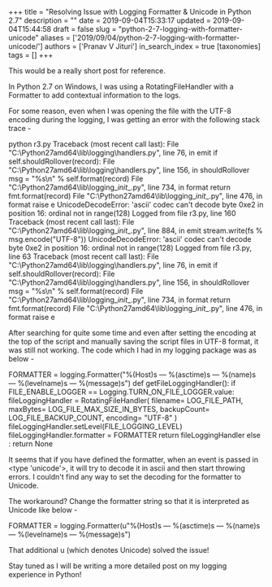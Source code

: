 +++
title = "Resolving Issue with Logging Formatter & Unicode in Python 2.7"
description = ""
date = 2019-09-04T15:33:17
updated = 2019-09-04T15:44:58
draft = false
slug = "python-2-7-logging-with-formatter-unicode"
aliases = ['2019/09/04/python-2-7-logging-with-formatter-unicode/']
authors = ['Pranav V Jituri']
in_search_index = true
[taxonomies]
tags = []
+++


This would be a really short post for reference.

In Python 2.7 on Windows, I was using a RotatingFileHandler with a Formatter to
add contextual information to the logs.

For some reason, even when I was opening the file with the UTF-8 encoding during
the logging, I was getting an error with the following stack trace -

python r3.py
Traceback (most recent call last):
  File "C:\Python27amd64\lib\logging\handlers.py", line 76, in emit
    if self.shouldRollover(record):
  File "C:\Python27amd64\lib\logging\handlers.py", line 156, in shouldRollover
    msg = "%s\n" % self.format(record)
  File "C:\Python27amd64\lib\logging\__init__.py", line 734, in format
    return fmt.format(record)
  File "C:\Python27amd64\lib\logging\__init__.py", line 476, in format
    raise e
UnicodeDecodeError: 'ascii' codec can't decode byte 0xe2 in position 16: ordinal not in range(128)
Logged from file r3.py, line 160
Traceback (most recent call last):
  File "C:\Python27amd64\lib\logging\__init__.py", line 884, in emit
    stream.write(fs % msg.encode("UTF-8"))
UnicodeDecodeError: 'ascii' codec can't decode byte 0xe2 in position 16: ordinal not in range(128)
Logged from file r3.py, line 63
Traceback (most recent call last):
  File "C:\Python27amd64\lib\logging\handlers.py", line 76, in emit
    if self.shouldRollover(record):
  File "C:\Python27amd64\lib\logging\handlers.py", line 156, in shouldRollover
    msg = "%s\n" % self.format(record)
  File "C:\Python27amd64\lib\logging\__init__.py", line 734, in format
    return fmt.format(record)
  File "C:\Python27amd64\lib\logging\__init__.py", line 476, in format
    raise e


After searching for quite some time and even after setting the encoding at the
top of the script and manually saving the script files in UTF-8 format, it was
still not working. The code which I had in my logging package was as below -

FORMATTER = logging.Formatter("%(Host)s — %(asctime)s — %(name)s — %(levelname)s — %(message)s")
def getFileLoggingHandler():
    if FILE_ENABLE_LOGGER == Logging.TURN_ON_FILE_LOGGER.value:
        fileLoggingHandler = RotatingFileHandler(
            filename= LOG_FILE_PATH,
            maxBytes= LOG_FILE_MAX_SIZE_IN_BYTES,
            backupCount= LOG_FILE_BACKUP_COUNT,
            encoding= "UTF-8"
        )
        fileLoggingHandler.setLevel(FILE_LOGGING_LEVEL)
        fileLoggingHandler.formatter = FORMATTER
        return fileLoggingHandler
    else :
        return None


It seems that if you have defined the formatter, when an event is passed in 
<type 'unicode'>, it will try to decode it in ascii and then start throwing
errors. I couldn't find any way to set the decoding for the formatter to
Unicode.

The workaround? Change the formatter string so that it is interpreted as Unicode
like below -

FORMATTER = logging.Formatter(u"%(Host)s — %(asctime)s — %(name)s — %(levelname)s — %(message)s")


That additional u (which denotes Unicode) solved the issue!

Stay tuned as I will be writing a more detailed post on my logging experience in
Python!